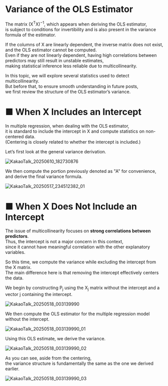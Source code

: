 # Variance of the OLS Estimator

The matrix (X<sup>T</sup>X)<sup>−1</sup>, which appears when deriving the OLS estimator,  
is subject to conditions for invertibility and is also present in the variance formula of the estimator.

If the columns of X are linearly dependent, the inverse matrix does not exist,  
and the OLS estimator cannot be computed.  
Even if they are not linearly dependent, having high correlations between predictors may still result in unstable estimates,  
making statistical inference less reliable due to multicollinearity.

In this topic, we will explore several statistics used to detect multicollinearity.  
But before that, to ensure smooth understanding in future posts,  
we first review the structure of the OLS estimator’s variance.

# ■ When X Includes an Intercept

In multiple regression, when dealing with the OLS estimator,  
it is standard to include the intercept in X and compute statistics on non-centered data.  
(Centering is closely related to whether the intercept is included.)

Let’s first look at the general variance derivation.

![KakaoTalk_20250610_182730876](https://github.com/user-attachments/assets/f0bb5a1f-f9bb-4e80-8984-81ec2f5cac84)

We then compute the portion previously denoted as "A" for convenience, and derive the final variance formula.

![KakaoTalk_20250517_234512382_01](https://github.com/user-attachments/assets/91147ea4-831a-4239-910b-6e5a416f7e56)

# ■ When X Does Not Include an Intercept

The issue of multicollinearity focuses on **strong correlations between predictors**.  
Thus, the intercept is not a major concern in this context,  
since it cannot have meaningful correlation with the other explanatory variables.

So this time, we compute the variance while excluding the intercept from the X matrix.  
The main difference here is that removing the intercept effectively centers the data.

We begin by constructing P<sub>j</sub> using the X<sub>j</sub> matrix without the intercept and a vector j containing the intercept.

![KakaoTalk_20250518_003139990](https://github.com/user-attachments/assets/7b4ae39f-2b8d-419b-900c-33ccad3d1bff)

We then compute the OLS estimator for the multiple regression model without the intercept.

![KakaoTalk_20250518_003139990_01](https://github.com/user-attachments/assets/e9b49323-605f-45d3-89f3-96250babc5c6)

Using this OLS estimate, we derive the variance.

![KakaoTalk_20250518_003139990_02](https://github.com/user-attachments/assets/009177a6-f6a0-4abc-8851-619d2cd0252d)

As you can see, aside from the centering,  
the variance structure is fundamentally the same as the one we derived earlier.

![KakaoTalk_20250518_003139990_03](https://github.com/user-attachments/assets/46a378b8-418a-4be7-b9ce-8fa16f1f0645)
